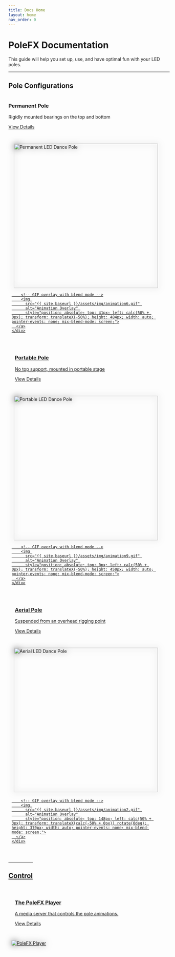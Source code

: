 ```yaml
---
title: Docs Home
layout: home
nav_order: 0
---
```


# PoleFX Documentation
This guide will help you set up, use, and have optimal fun with your LED poles.

---

## Pole Configurations
<div style="display: flex; flex-direction: column; gap: 20px;">
  <div style="display: flex; flex-wrap: wrap; gap: 20px;">
    <div style="flex: 1; min-width: 300px;">
      <div >
        <h3>Permanent Pole</h3>
        <p>Rigidly mounted bearings on the top and bottom</p>
        <p><a href="devices/permanent_pole.html">View Details</a></p>
      </div>
    </div>
    <div style="flex: 1; min-width: 300px; padding: 10px; position: relative;">
      <a href="devices/permanent_pole.html" style="display: block; position: relative;">
        <!-- Static PNG as the base layer -->
        <img 
          src="{{ site.baseurl }}/assets/devices/permanent/support_450.png" 
          alt="Permanent LED Dance Pole" 
          style="height: 450px; width: auto; filter: drop-shadow(0 0 10px #666666); display: block; margin: 0 auto;">
      
        <!-- GIF overlay with blend mode -->
        <img 
          src="{{ site.baseurl }}/assets/img/animation6.gif" 
          alt="Animation Overlay" 
          style="position: absolute; top: 41px; left: calc(50% + 0px); transform: translateX(-50%); height: 484px; width: auto; pointer-events: none; mix-blend-mode: screen;">
      </a>
    </div>
  </div>

  <div style="display: flex; flex-wrap: wrap; gap: 20px;">
    <div style="flex: 1; min-width: 300px;">
      <div >
        <h3>Portable Pole</h3>
        <p>No top support, mounted in portable stage</p>
        <p><a href="devices/portable_pole.html">View Details</a></p>
      </div>
    </div>
    <div style="flex: 1; min-width: 300px; padding: 10px; position: relative;">
      <a href="devices/portable_pole.html" style="display: block; position: relative;">
        <!-- Static PNG as the base layer -->
        <img 
          src="{{ site.baseurl }}/assets/devices/portable/freestanding_450.png" 
          alt="Portable LED Dance Pole" 
          style="height: 450px; width: auto; filter: drop-shadow(0 0 10px #666666); display: block; margin: 0 auto;">
      
        <!-- GIF overlay with blend mode -->
        <img 
          src="{{ site.baseurl }}/assets/img/animation9.gif" 
          alt="Animation Overlay" 
          style="position: absolute; top: 0px; left: calc(50% + 0px); transform: translateX(-50%); height: 450px; width: auto; pointer-events: none; mix-blend-mode: screen;">
      </a>
    </div>
  </div>

  <div style="display: flex; flex-wrap: wrap; gap: 20px;">
    <div style="flex: 1; min-width: 300px;">
      <div >
        <h3>Aerial Pole</h3>
        <p>Suspended from an overhead rigging point</p>
        <p><a href="devices/aerial_pole.html">View Details</a></p>
      </div>
    </div>
    <div style="flex: 1; min-width: 300px; padding: 10px; position: relative;">
      <a href="devices/aerial_pole.html" style="display: block; position: relative;">
        <!-- Static PNG as the base layer -->
        <img 
          src="{{ site.baseurl }}/assets/devices/aerial/aerial_truss_450.png" 
          alt="Aerial LED Dance Pole" 
          style="height: 450px; width: auto; filter: drop-shadow(0 0 10px #666666); display: block; margin: 0 auto; margin-bottom: 20px;">
      
        <!-- GIF overlay with blend mode -->
        <img 
          src="{{ site.baseurl }}/assets/img/animation2.gif" 
          alt="Animation Overlay" 
          style="position: absolute; top: 148px; left: calc(50% + 3px); transform: translateX(calc(-50% + 0px)) rotate(0deg); height: 370px; width: auto; pointer-events: none; mix-blend-mode: screen;">
      </a>
    </div>
  </div>
</div>

---

## Control
<div style="display: flex; flex-wrap: wrap; gap: 20px;">
  <div style="flex: 1; min-width: 300px;">
    <div>
      <h3>The PoleFX Player</h3>
      <p>A media server that controls the pole animations.</p>
      <p><a href="control/control.html">View Details</a></p>
    </div>
  </div>
  <div style="flex: 1; min-width: 300px; padding: 10px;">
    <a href="control/control.html">
      <img src="{{ site.baseurl }}/assets/server/Pi4_Enclosure_Dec24_2024-Dec-28_07-35-43AM-000_CustomizedView51183715163_600.png" alt="PoleFX Player" style="max-width: 100%; height: auto; filter: drop-shadow(0 0 10px #666666); display: block; margin: 0 auto;">
    </a>
  </div>
</div>
